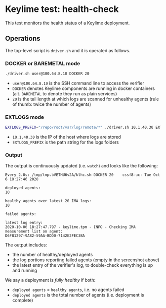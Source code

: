 # Keylime test: health-check

This test monitors the health status of a Keylime deployment.

## Operations

The top-level script is `driver.sh` and it is operated as follows.

### DOCKER or BAREMETAL mode

```bash
./driver.sh user@100.64.8.10 DOCKER 20
```

- `user@100.64.8.10` is the SSH command line to access the verifier
- `DOCKER` denotes Keylime components are running in docker containers (alt. `BAREMETAL` to denote they run as plain services)
- `20` is the tail length at which logs are scanned for unhealthy agents (rule of thumb: twice the number of agents)

### EXTLOGS mode

```bash
EXTLOGS_PREFIX="/repo/root/var/log/remote/*" ./driver.sh 10.1.40.30 EXTLOGS 200
```

- `10.1.40.30` is the IP of the host where logs are stored
- `EXTLOGS_PREFIX` is the path string for the logs folders

### Output

The output is continuously updated (i.e. `watch`) and looks like the following:

```console
Every 2.0s: /tmp/tmp.bVETHU6v2A/klhc.sh DOCKER 20    cssf8-uc: Tue Oct  6 18:27:46 2020

deployed agents:
10

healthy agents over latest 20 IMA logs:
10

failed agents:

latest log entry:
2020-10-06 18:27:47.797 - keylime.tpm - INFO - Checking IMA measurement list on agent:
D6FB1297-9A82-59AA-BDD0-7142E2FEC3BA
```

The output includes:

- the number of healthy/deployed agents
- the log portions reporting failed agents (empty in the screenshot above)
- the latest entry of the verifier's log, to double-check everything is up and running

We say a deployment is *fully healthy* if both:

- `deployed agents` = `healthy agents`, i.e. no agents failed
- `deployed agents` is the total number of agents (i.e. deployment is complete)
